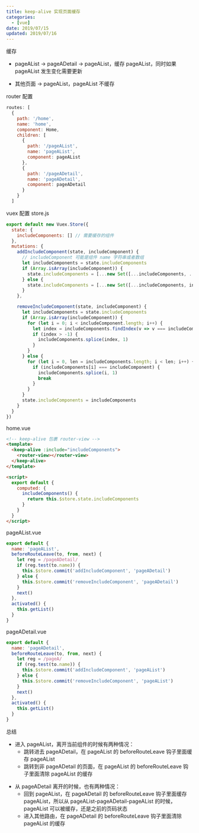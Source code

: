 ```yaml
---
title: keep-alive 实现页面缓存
categories:
  - [vue]
date: 2019/07/15
updated: 2019/07/16
---
```


缓存

- pageAList -> pageADetail -> pageAList，缓存 pageAList，同时如果 pageAList 发生变化需要更新

- 其他页面 -> pageAList，pageAList 不缓存

router 配置

```js
routes: [
  {
    path: '/home',
    name: 'home',
    component: Home,
    children: [
      {
        path: '/pageAList',
        name: 'pageAList',
        component: pageAList
      },
      {
        path: '/pageADetail',
        name: 'pageADetail',
        component: pageADetail
      }
    }
  ]
```

vuex 配置 store.js

```js
export default new Vuex.Store({
  state: {
    includeComponents: [] // 需要缓存的组件
  },
  mutations: {
    addIncludeComponent(state, includeComponent) {
      // includeComponent 可能是组件 name 字符串或者数组
      let includeComponents = state.includeComponents
      if (Array.isArray(includeComponent)) {
        state.includeComponents = [...new Set([...includeComponents, ...includeComponent])]
      } else {
        state.includeComponents = [...new Set([...includeComponents, includeComponent])]
      }
    },

    removeIncludeComponent(state, includeComponent) {
      let includeComponents = state.includeComponents
      if (Array.isArray(includeComponent)) {
        for (let i = 0; i < includeComponent.length; i++) {
          let index = includeComponents.findIndex(v => v === includeComponent[i])
          if (index > -1) {
            includeComponents.splice(index, 1)
          }
        }
      } else {
        for (let i = 0, len = includeComponents.length; i < len; i++) {
          if (includeComponents[i] === includeComponent) {
            includeComponents.splice(i, 1)
            break
          }
        }
      }
      state.includeComponents = includeComponents
    }
  }
})
```

home.vue

```html
<!-- keep-alive 包裹 router-view -->
<template>
  <keep-alive :include="includeComponents">
    <router-view></router-view>
  </keep-alive>
</template>

<script>
  export default {
    computed: {
      includeComponents() {
        return this.$store.state.includeComponents
      }
    }
  }
</script>
```

pageAList.vue

```js
export default {
  name: 'pageAList',
  beforeRouteLeave(to, from, next) {
    let reg = /pageADetail/
    if (reg.test(to.name)) {
      this.$store.commit('addIncludeComponent', 'pageADetail')
    } else {
      this.$store.commit('removeIncludeComponent', 'pageADetail')
    }
    next()
  },
  activated() {
    this.getList()
  }
}
```

pageADetail.vue

```js
export default {
  name: 'pageADetail',
  beforeRouteLeave(to, from, next) {
    let reg = /pageA/
    if (reg.test(to.name)) {
      this.$store.commit('addIncludeComponent', 'pageAList')
    } else {
      this.$store.commit('removeIncludeComponent', 'pageAList')
    }
    next()
  },
  activated() {
    this.getList()
  }
}
```

总结

- 进入 pageAList，离开当前组件的时候有两种情况：
  - 跳转进去 pageADetail，在 pageAList 的 beforeRouteLeave 钩子里面缓存 pageAList
  - 跳转到非 pageADetail 的页面，在 pageAList 的 beforeRouteLeave 钩子里面清除 pageAList 的缓存

* 从 pageADetail 离开的时候，也有两种情况：
  - 回到 pageAList，在 pageADetail 的 beforeRouteLeave 钩子里面缓存 pageAList，所以从 pageAList-pageADetail-pageAList 的时候，pageAList 可以被缓存，还是之前的页码状态
  - 进入其他路由，在 pageADetail 的 beforeRouteLeave 钩子里面清除 pageAList 的缓存
